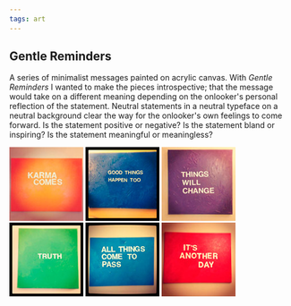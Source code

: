 ```yaml
---
tags: art
---
```


<article>
<h1>Gentle Reminders</h1>
<p>A series of minimalist messages painted on acrylic canvas. With <em>Gentle Reminders</em> I wanted to make the pieces introspective; that the message would take on a different meaning depending on the onlooker's personal reflection of the statement. Neutral statements in a neutral typeface on a neutral background clear the way for the onlooker's own feelings to come forward. Is the statement positive or negative? Is the statement bland or inspiring? Is the statement meaningful or meaningless?</p>
<div class="galleryRow">
	<a href="images/GentleReminders1.jpg" class="luminous" rel="GentleReminders" title="Karma Comes"><img src="images/GentleReminders1-thumb.jpg" width="132" height="132"></a>
   	<a href="images/GentleReminders2.jpg" class="luminous" rel="GentleReminders" title="Good Things Happen Too"><img src="images/GentleReminders2-thumb.jpg" width="132" height="132"></a>
	<a href="images/GentleReminders3.jpg" class="luminous" rel="GentleReminders" title="Things Will Change"><img src="images/GentleReminders3-thumb.jpg" width="132" height="132"></a>
	<a href="images/GentleReminders4.jpg" class="luminous" rel="GentleReminders" title="Small Truths"><img src="images/GentleReminders4-thumb.jpg" width="132" height="132"></a>
	<a href="images/GentleReminders5.jpg" class="luminous" rel="GentleReminders" title="All Things Come to Pass"><img src="images/GentleReminders5-thumb.jpg" width="132" height="132"></a>
	<a href="images/GentleReminders6.jpg" class="luminous" rel="GentleReminders" title="It's Another Day"><img src="images/GentleReminders6-thumb.jpg" width="132" height="132"></a>
</div>
</article>
<div class="clear"></div>
